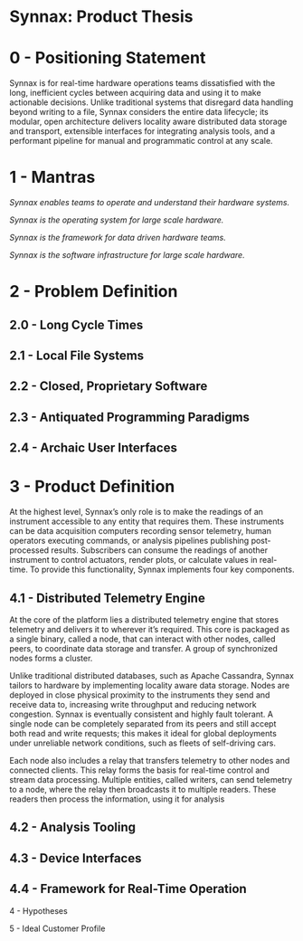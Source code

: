# Synnax: Product Thesis

# 0 - Positioning Statement

Synnax is for real-time hardware operations teams dissatisfied with the long, inefficient cycles between acquiring data and using it to make actionable decisions. Unlike traditional systems that disregard data handling beyond writing to a file, Synnax considers the entire data lifecycle; its modular, open architecture delivers locality aware distributed data storage and transport, extensible interfaces for integrating analysis tools, and a performant pipeline for manual and programmatic control at any scale.

# 1 - Mantras

_Synnax enables teams to operate and understand their hardware systems._

_Synnax is the operating system for large scale hardware._

_Synnax is the framework for data driven hardware teams._

_Synnax is the software infrastructure for large scale hardware._

# 2 - Problem Definition

## 2.0 - Long Cycle Times

## 2.1 - Local File Systems

## 2.2 - Closed, Proprietary Software

## 2.3 - Antiquated Programming Paradigms

## 2.4 - Archaic User Interfaces

# 3 - Product Definition

At the highest level, Synnax’s only role is to make the readings of an instrument accessible to any entity that requires them. These instruments can be data acquisition computers recording sensor telemetry, human operators executing commands, or analysis pipelines publishing post-processed results. Subscribers can consume the readings of another instrument to control actuators, render plots, or calculate values in real-time. To provide this functionality, Synnax implements four key components.

## 4.1 - Distributed Telemetry Engine

At the core of the platform lies a distributed telemetry engine that stores telemetry and delivers it to wherever it’s required. This core is packaged as a single binary, called a node, that can interact with other nodes, called peers, to coordinate data storage and transfer. A group of synchronized nodes forms a cluster.

Unlike traditional distributed databases, such as Apache Cassandra, Synnax tailors to hardware by implementing locality aware data storage. Nodes are deployed in close physical proximity to the instruments they send and receive data to, increasing write throughput and reducing network congestion. Synnax is eventually consistent and highly fault tolerant. A single node can be completely separated from its peers and still accept both read and write requests; this makes it ideal for global deployments under unreliable network conditions, such as fleets of self-driving cars.

Each node also includes a relay that transfers telemetry to other nodes and connected clients. This relay forms the basis for real-time control and stream data processing. Multiple entities, called writers, can send telemetry to a node, where the relay then broadcasts it to multiple readers. These readers then process the information, using it for analysis

## 4.2 - Analysis Tooling

## 4.3 - Device Interfaces

## 4.4 - Framework for Real-Time Operation

4 - Hypotheses

5 - Ideal Customer Profile
